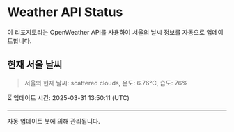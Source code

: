 
# Weather API Status

이 리포지토리는 OpenWeather API를 사용하여 서울의 날씨 정보를 자동으로 업데이트합니다.

## 현재 서울 날씨
> 서울의 현재 날씨: scattered clouds, 온도: 6.76°C, 습도: 76%

⏳ 업데이트 시간: 2025-03-31 13:50:11 (UTC)

---
자동 업데이트 봇에 의해 관리됩니다.
